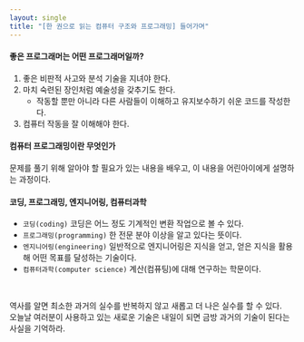 ```yaml
---
layout: single
title: "[한 권으로 읽는 컴퓨터 구조와 프로그래밍] 들어가며"
---
```


#### 좋은 프로그래머는 어떤 프로그래머일까?
1. 좋은 비판적 사고와 분석 기술을 지녀야 한다.
2. 마치 숙련된 장인처럼 예술성을 갖추기도 한다.
   * 작동할 뿐만 아니라 다른 사람들이 이해하고 유지보수하기 쉬운 코드를 작성한다.
3. 컴퓨터 작동을 잘 이해해야 한다.

#### 컴퓨터 프로그래밍이란 무엇인가
문제를 풀기 위해 알아야 할 필요가 있는 내용을 배우고,
이 내용을 어린아이에게 설명하는 과정이다.

#### 코딩, 프로그래밍, 엔지니어링, 컴퓨터과학
* `코딩(coding)` 코딩은 어느 정도 기계적인 변환 작업으로 볼 수 있다.
* `프로그래밍(programming)` 한 전문 분야 이상을 알고 있다는 뜻이다.
* `엔지니어링(engineering)` 일반적으로 엔지니어링은 지식을 얻고, 얻은 지식을 활용해 어떤 목표를 달성하는 기술이다.
* `컴퓨터과학(computer science)` 계산(컴퓨팅)에 대해 연구하는 학문이다.
  
<br>

역사를 알면 최소한 과거의 실수를 반복하지 않고 새롭고 더 나은 실수를 할 수 있다.  
오늘날 여러분이 사용하고 있는 새로운 기술은 내일이 되면 금방 과거의 기술이 된다는 사실을 기억하라.
